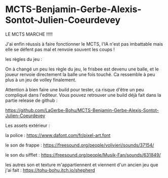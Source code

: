 # MCTS-Benjamin-Gerbe-Alexis-Sontot-Julien-Coeurdevey

LE MCTS MARCHE !!!!!

J'ai enfin réussis à faire fonctionner le MCTS, l'IA n'est pas imbattable mais elle se défent pas mal et renvoie souvent les coups ! 

les règles du jeu :

On à changé un peu les règle du jeu, le frisbee est devenu une balle, et le joueur renvoie directement la balle une fois touché.
Ca ressemble à peu plus à un jeu de volley finalement. 

Attention à bien faire une build pour tester, ca risque d'être un peu compliqué dans l'editeur. 
Vous pouvez retrouver une build déjà fait dans la partie release de github :

https://github.com/LaGerbe-Bohu/MCTS-Benjamin-Gerbe-Alexis-Sontot-Julien-Coeurdevey

Les assets extérieur :

la police : https://www.dafont.com/fr/pixel-art.font

le son de frappe : https://freesound.org/people/volivieri/sounds/37154/

le son du sifflet : https://freesound.org/people/Musik-Fan/sounds/631849/

les autres son et texture m'appartiennent et viennent d'un ancien jeu que j'ai fait : https://tohu-bohu.itch.io/shepherd
